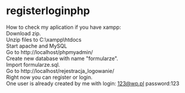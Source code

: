 # registerloginphp
How to check my aplication if you have xampp: <br>
Download zip.<br>
Unzip files to C:\xampp\htdocs<br>
Start apache and MySQL<br>
Go to http://localhost/phpmyadmin/<br>
Create new database with name "formularze".<br>
Import formularze.sql.<br>
Go to http://localhost/rejestracja_logowanie/ <br>
Right now you can register or login.<br>
One user is already created by me with login: 123@wp.pl password:123
